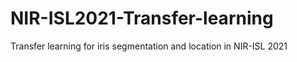 # NIR-ISL2021-Transfer-learning
Transfer learning for iris segmentation and location in NIR-ISL 2021
